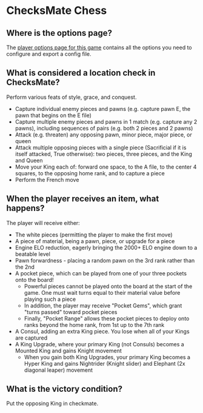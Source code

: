 # ChecksMate Chess

## Where is the options page?

The [player options page for this game](../player-options) contains all the options you need to configure and export a
config file.

## What is considered a location check in ChecksMate?

Perform various feats of style, grace, and conquest.

 - Capture individual enemy pieces and pawns (e.g. capture pawn E, the pawn that begins on the E file)
 - Capture multiple enemy pieces and pawns in 1 match (e.g. capture any 2 pawns), including sequences of pairs (e.g. both 2 pieces and 2 pawns)
 - Attack (e.g. threaten) any opposing pawn, minor piece, major piece, or queen
 - Attack multiple opposing pieces with a single piece (Sacrificial if it is itself attacked, True otherwise): two pieces, three pieces, and the King and Queen
 - Move your King each of: forward one space, to the A file, to the center 4 squares, to the opposing home rank, and to capture a piece
 - Perform the French move

## When the player receives an item, what happens?

The player will receive either:

 - The white pieces (permitting the player to make the first move)
 - A piece of material, being a pawn, piece, or upgrade for a piece
 - Engine ELO reduction, eagerly bringing the 2000+ ELO engine down to a beatable level
 - Pawn forwardness - placing a random pawn on the 3rd rank rather than the 2nd
 - A pocket piece, which can be played from one of your three pockets onto the board! 
   - Powerful pieces cannot be played onto the board at the start of the game. One must wait turns equal to their material value before playing such a piece
   - In addition, the player may receive "Pocket Gems", which grant "turns passed" toward pocket pieces
   - Finally, "Pocket Range" allows these pocket pieces to deploy onto ranks beyond the home rank, from 1st up to the 7th rank
 - A Consul, adding an extra King piece. You lose when all of your Kings are captured
 - A King Upgrade, where your primary King (not Consuls) becomes a Mounted King and gains Knight movement
   - When you gain both King Upgrades, your primary King becomes a Hyper King and gains Nightrider (Knight slider) and Elephant (2x diagonal leaper) movement

## What is the victory condition?

Put the opposing King in checkmate.
